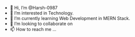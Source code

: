 - 👋 Hi, I’m @Harsh-0987
- 👀 I’m interested in Technology.
- 🌱 I’m currently learning Web Development in MERN Stack.
- 💞️ I’m looking to collaborate on 
- 📫 How to reach me ...

<!---
Harsh-0987/Harsh-0987 is a ✨ special ✨ repository because its `README.md` (this file) appears on your GitHub profile.
You can click the Preview link to take a look at your changes.
--->
